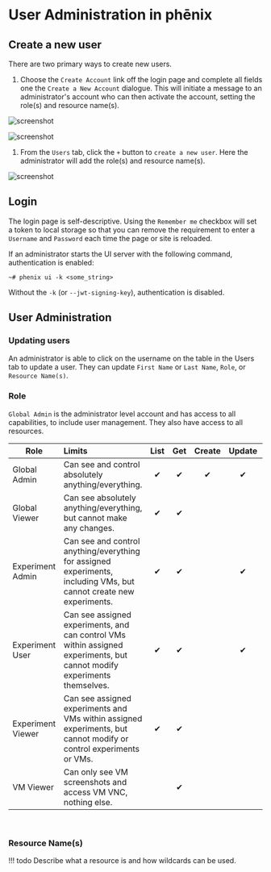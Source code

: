 # User Administration in phēnix

## Create a new user

There are two primary ways to create new users. 

1. Choose the `Create Account` link off the login page and complete all fields
   one the `Create a New Account` dialogue. This will initiate a message to an
   administrator's account who can then activate the account, setting the
   role(s) and resource name(s).

![screenshot](images/login_create.png)

![screenshot](images/create_new_account.png)

1. From the `Users` tab, click the `+` button to `create a new user`. Here the
   administrator will add the role(s) and resource name(s). 

![screenshot](images/create_a_new_user.png)

## Login

The login page is self-descriptive. Using the `Remember me` checkbox will set a
token to local storage so that you can remove the requirement to enter a
`Username` and `Password` each time the page or site is reloaded. 

If an administrator starts the UI server with the following command,
authentication is enabled:

```
~# phenix ui -k <some_string>
```

Without the `-k` (or `--jwt-signing-key`), authentication is disabled.

## User Administration

### Updating users

An administrator is able to click on the username on the table in the Users tab
to update a user. They can update `First Name` or `Last Name`, `Role`, or
`Resource Name(s)`.

### Role

`Global Admin` is the administrator level account and has access to all
capabilities, to include user management. They also have access to all
resources.

| Role              | Limits | List | Get | Create | Update | Patch | Delete | Users |
|-------------------|:-------|:----:|:---:|:------:|:------:|:-----:|:------:|:-----:|
| Global Admin      | Can see and control absolutely anything/everything. | ✔︎ | ✔︎ | ✔︎ | ✔︎ | ✔︎ | ✔︎ | ✔︎ |
| Global Viewer     | Can see absolutely anything/everything, but cannot make any changes. | ✔︎ | ✔︎ |  |  |  |  | ✔︎ |
| Experiment Admin  | Can see and control anything/everything for assigned experiments, including VMs, but cannot create new experiments. | ✔︎ | ✔︎ |  | ✔︎ | ✔︎ | ✔︎ |  |
| Experiment User   | Can see assigned experiments, and can control VMs within assigned experiments, but cannot modify experiments themselves. | ✔︎ | ✔︎ |  | ✔︎ | ✔︎ |  |  |
| Experiment Viewer | Can see assigned experiments and VMs within assigned experiments, but cannot modify or control experiments or VMs. | ✔︎ | ✔︎ |  |  |  |  |  |
| VM Viewer         | Can only see VM screenshots and access VM VNC, nothing else. |  | ✔︎ |  |  |  |  |  |
<br>

### Resource Name(s)

!!! todo
Describe what a resource is and how wildcards can be used.

